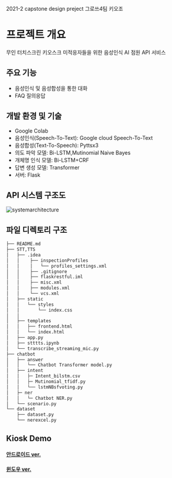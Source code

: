 2021-2 capstone design preject 그로쓰4팀 키오조

# 프로젝트 개요
 
무인 터치스크린 키오스크 미적응자들을 위한 음성인식 AI 점원 API 서비스 

## 주요 기능

- 음성인식 및 음성합성을 통한 대화
- FAQ 질의응답

## 개발 환경 및 기술
- Google Colab
- 음성인식(Speech-To-Text): Google cloud Speech-To-Text
- 음성합성(Text-To-Speech): Pyttsx3
- 의도 파악 모델: Bi-LSTM,Mutinomial Naive Bayes 
- 개체명 인식 모델: Bi-LSTM+CRF
- 답변 생성 모델: Transformer
- 서버: Flask 
## API 시스템 구조도

![systemarchitecture](https://user-images.githubusercontent.com/61787171/142223280-59ecdffa-c486-4239-a324-4163cce4acb3.PNG)



## 파일 디렉토리 구조

```bash
├── README.md
├── STT,TTS
│   ├── .idea
│   │    ├── inspectionProfiles
│   │    │   └── profiles_settings.xml
│   │    ├── .gitignore
│   │    ├── flaskrestful.iml
│   │    ├── misc.xml
│   │    ├── modules.xml
│   │    └── vcs.xml
│   ├── static
│   │   └── styles
│   │       └── index.css
│   │
│   ├── templates
│   │   ├── frontend.html
│   │   └── index.html
│   ├── app.py
│   ├── stttts.ipynb
│   └── transcribe_streaming_mic.py
├── chatbot
│   ├── answer
│   │   └── Chatbot Transformer model.py
│   ├── intent
│   │   ├─ Intent_bilstm.csv
│   │   ├─ Mutinomial_tfidf.py
│   │   └── lstmNBsfvoting.py
│   ├─ ner
│   │   └─ Chatbot NER.py
│   └── scenario.py
└── dataset
    ├── dataset.py
    └── nerexcel.py

``` 

## Kiosk Demo
   
####  [안드로이드 ver.](https://github.com/woongjichoi/chatbotdemo)
####  [윈도우 ver.](https://github.com/sonoasy/Kiosk_window/tree/main)
